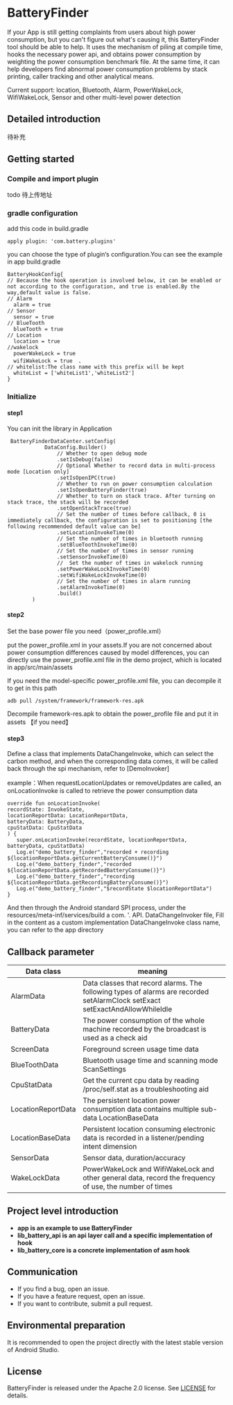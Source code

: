 
# BatteryFinder
If your App is still getting complaints from users about high power consumption, but you can't figure out what's causing it, this BatteryFinder tool should be able to help. It uses the mechanism of piling at compile time, hooks the necessary power api, and obtains power consumption by weighting the power consumption benchmark file. At the same time, it can help developers find abnormal power consumption problems by stack printing, caller tracking and other analytical means.

Current support: location, Bluetooth, Alarm, PowerWakeLock, WifiWakeLock, Sensor and other multi-level power detection

## Detailed introduction
待补充

## Getting started
### Compile and import plugin
todo 待上传地址
### gradle configuration
add this code in build.gradle
```
apply plugin: 'com.battery.plugins'
```
you can choose the type of plugin‘s configuration.You can see the example in app build.gradle

```
BatteryHookConfig{
// Because the hook operation is involved below, it can be enabled or not according to the configuration, and true is enabled.By the way,default value is false.
// Alarm 
  alarm = true   
// Sensor
  sensor = true  
// BlueTooth
  blueTooth = true 
// Location
  location = true 
//wakelock
  powerWakeLock = true 
  wifiWakeLock = true  、
// whitelist:The class name with this prefix will be kept
  whiteList = ['whiteList1','whiteList2']
}
```

### Initialize
#### step1

You can init the library in Application 
```
 BatteryFinderDataCenter.setConfig(
            DataConfig.Builder()
                // Whether to open debug mode
                .setIsDebug(false)
                // Optional Whether to record data in multi-process mode [Location only]
                .setIsOpenIPC(true)
                // Whether to run on power consumption calculation
                .setIsOpenBatteryFinder(true)
                // Whether to turn on stack trace. After turning on stack trace, the stack will be recorded
                .setOpenStackTrace(true)
                // Set the number of times before callback, 0 is immediately callback, the configuration is set to positioning [the following recommended default value can be]
                .setLocationInvokeTime(0)
                // Set the number of times in bluetooth running
                .setBlueToothInvokeTime(0)
                // Set the number of times in sensor running
                .setSensorInvokeTime(0)
                //  Set the number of times in wakelock running
                .setPowerWakeLockInvokeTime(0)
                .setWifiWakeLockInvokeTime(0)
                // Set the number of times in alarm running
                .setAlarmInvokeTime(0)
                .build()
        )
```

#### step2 

Set the base power file you need（power_profile.xml）

put the power_profile.xml in your assets.If you are not concerned about power consumption differences caused by model differences, you can directly use the power_profile.xml file in the demo project, which is located in app/src/main/assets

If you need the model-specific power_profile.xml file, you can decompile it to get in this path
```
adb pull /system/framework/framework-res.apk
```
Decompile framework-res.apk to obtain the power_profile file and put it in assets 【if you need】

#### step3
Define a class that implements DataChangeInvoke, which can select the carbon method, and when the corresponding data comes, it will be called back through the spi mechanism, refer to [DemoInvoker]


example：When requestLocationUpdates or removeUpdates are called, an onLocationInvoke is called to retrieve the power consumption data

```
override fun onLocationInvoke(
recordState: InvokeState,
locationReportData: LocationReportData,
batteryData: BatteryData,
cpuStatData: CpuStatData
) {
   super.onLocationInvoke(recordState, locationReportData, batteryData, cpuStatData)
   Log.e("demo_battery_finder","recorded + recording ${locationReportData.getCurrentBatteryConsume()}")
   Log.e("demo_battery_finder","recorded ${locationReportData.getRecordedBatteryConsume()}")
   Log.e("demo_battery_finder","recording ${locationReportData.getRecordingBatteryConsume()}")
   Log.e("demo_battery_finder","$recordState $locationReportData")
}
```

And then through the Android standard SPI process, under the resources/meta-inf/services/build a com. '. API. DataChangeInvoker file, Fill in the content as a custom implementation DataChangeInvoke class name, you can refer to the app directory

## Callback parameter
| Data class  | meaning |
|-----|--|
| AlarmData | Data classes that record alarms. The following types of alarms are recorded setAlarmClock setExact setExactAndAllowWhileIdle |
| BatteryData | The power consumption of the whole machine recorded by the broadcast is used as a check aid |
| ScreenData | Foreground screen usage time data |
| BlueToothData | Bluetooth usage time and scanning mode ScanSettings|
| CpuStatData | Get the current cpu data by reading /proc/self.stat as a troubleshooting aid |
| LocationReportData | The persistent location power consumption data contains multiple sub-data LocationBaseData |
| LocationBaseData  | Persistent location consuming electronic data is recorded in a listener/pending intent dimension |
| SensorData  | Sensor data, duration/accuracy |
| WakeLockData  | PowerWakeLock and WifiWakeLock and other general data, record the frequency of use, the number of times |


## Project level introduction
* **app is an example to use BatteryFinder**
* **lib_battery_api is an api layer call and a specific implementation of hook**
* **lib_battery_core is a concrete implementation of asm hook**

## Communication
- If you find a bug, open an issue.
- If you have a feature request, open an issue.
- If you want to contribute, submit a pull request.

## Environmental preparation
It is recommended to open the project directly with the latest stable version of Android Studio.

## License
BatteryFinder is released under the Apache 2.0 license. See [LICENSE](LICENSE) for details.


